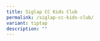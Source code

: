 ```yaml
---
title: Siglap CC Kids Club
permalink: /siglap-cc-kids-club/
variant: tiptap
description: ""
---
```

